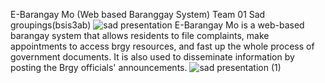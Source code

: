 E-Barangay Mo (Web based Baranggay System)
Team 01 Sad groupings(bsis3ab)
![sad presentation](https://user-images.githubusercontent.com/73686898/151710904-3ddda8ad-97f6-4581-a720-2ec8db1a4c84.png)
E-Barangay Mo is a web-based barangay system that allows residents to file complaints, make appointments to access brgy resources, and fast up the whole process of government documents. It is also used to disseminate information by posting the  Brgy officials' announcements.
![sad presentation (1)](https://user-images.githubusercontent.com/73686898/151710981-e13bafdb-356d-4a21-b0f9-c2b14e10c70e.png)
